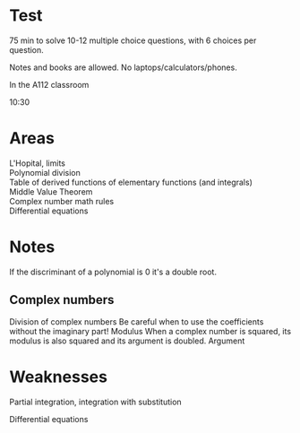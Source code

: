 # Test
75 min to solve 10-12 multiple choice questions, with 6 choices per question.

Notes and books are allowed. No laptops/calculators/phones.

In the A112 classroom

10:30
# Areas
L'Hopital, limits  
Polynomial division  
Table of derived functions of elementary functions (and integrals)  
Middle Value Theorem  
Complex number math rules  
Differential equations

# Notes

If the discriminant of a polynomial is 0 it's a double root.
## Complex numbers
Division of complex numbers
	Be careful when to use the coefficients without the imaginary part!
Modulus
	When a complex number is squared, its modulus is also squared and its argument is doubled.
Argument





# Weaknesses
Partial integration, integration with substitution

Differential equations

